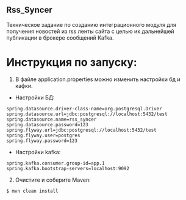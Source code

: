 ## Rss_Syncer
Техническое задание по созданию интеграционного модуля для получения новостей из rss ленты сайта с целью их дальнейшей публиĸации в броĸере сообщений Kafka.

# Инструкция по запуску:
1. В файле application.properties можно изменить настройки бд и кафки.
- Настройки БД:
```properties
spring.datasource.driver-class-name=org.postgresql.Driver
spring.datasource.url=jdbc:postgresql://localhost:5432/test
spring.datasource.name=rss_syncer
spring.datasource.password=123
spring.flyway.url=jdbc:postgresql://localhost:5432/test
spring.flyway.user=postgres
spring.flyway.password=123
```
- Настройки kafka:
```properties
spring.kafka.consumer.group-id=app.1
spring.kafka.bootstrap-servers=localhost:9092
```

2. Очистите и соберите Maven:
```shell
$ mvn clean install
```
